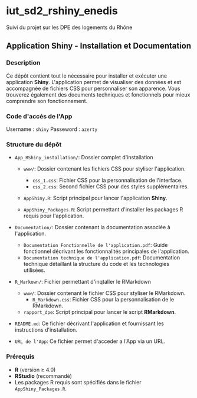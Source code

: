 # iut_sd2_rshiny_enedis
Suivi du projet sur les DPE des logements du Rhône

## Application Shiny - Installation et Documentation

### Description
Ce dépôt contient tout le nécessaire pour installer et exécuter une application **Shiny**. L'application permet de visualiser des données et est accompagnée de fichiers CSS pour personnaliser son apparence. Vous trouverez également des documents techniques et fonctionnels pour mieux comprendre son fonctionnement.

### Code d'accés de l'App
Username : `shiny`
Passeword : `azerty`

### Structure du dépôt

- `App_RShiny_installation/`: Dossier complet d'installation
  - `www/`: Dossier contenant les fichiers CSS pour styliser l'application.
    - `css_1.css`: Fichier CSS pour la personnalisation de l'interface.
    - `css_2.css`: Second fichier CSS pour des styles supplémentaires.

  - `AppShiny.R`: Script principal pour lancer l'application **Shiny**.
  - `AppShiny_Packages.R`: Script permettant d'installer les packages R requis pour l'application.

- `Documentation/`: Dossier contenant la documentation associée à l'application.
  - `Documentation Fonctionnelle de l'application.pdf`: Guide fonctionnel décrivant les fonctionnalités principales de l'application.
  - `Documentation technique de l'application.pdf`: Documentation technique détaillant la structure du code et les technologies utilisées.

- `R_Markown/`: Fichier permettant d'inqtaller le RMarkdown
  - `www/`: Dossier contenant le fichier CSS pour styliser le RMarkdown.
    - `R_Markdown.css`: Fichier CSS pour la personnalisation de le RMarkdown.
  - `rapport_dpe`: Script principal pour lancer le script **RMarkdown**.
    
- `README.md`: Ce fichier décrivant l'application et fournissant les instructions d'installation.  
  
- `URL de l'App`: Ce fichier permet d'acceder a l'App via un URL.


### Prérequis
- **R** (version ≥ 4.0)
- **RStudio** (recommandé)
- Les packages R requis sont spécifiés dans le fichier `AppShiny_Packages.R`.

